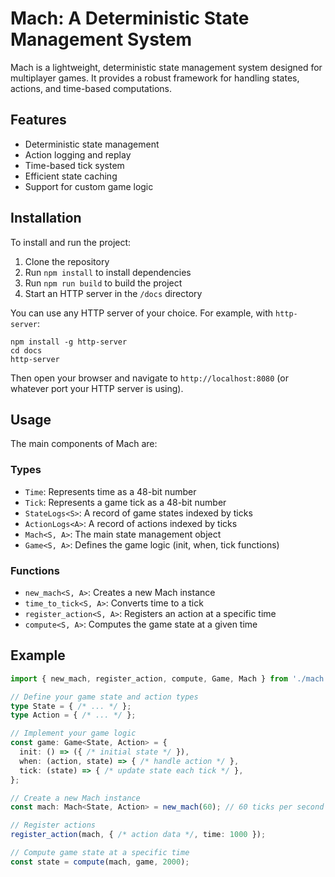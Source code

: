 # Mach: A Deterministic State Management System

Mach is a lightweight, deterministic state management system designed for multiplayer games. It provides a robust framework for handling states, actions, and time-based computations.

## Features

- Deterministic state management
- Action logging and replay
- Time-based tick system
- Efficient state caching
- Support for custom game logic

## Installation

To install and run the project:

1. Clone the repository
2. Run `npm install` to install dependencies
3. Run `npm run build` to build the project
4. Start an HTTP server in the `/docs` directory

You can use any HTTP server of your choice. For example, with `http-server`:

```
npm install -g http-server
cd docs
http-server
```

Then open your browser and navigate to `http://localhost:8080` (or whatever port your HTTP server is using).

## Usage

The main components of Mach are:

### Types

- `Time`: Represents time as a 48-bit number
- `Tick`: Represents a game tick as a 48-bit number
- `StateLogs<S>`: A record of game states indexed by ticks
- `ActionLogs<A>`: A record of actions indexed by ticks
- `Mach<S, A>`: The main state management object
- `Game<S, A>`: Defines the game logic (init, when, tick functions)

### Functions

- `new_mach<S, A>`: Creates a new Mach instance
- `time_to_tick<S, A>`: Converts time to a tick
- `register_action<S, A>`: Registers an action at a specific time
- `compute<S, A>`: Computes the game state at a given time

## Example

```typescript
import { new_mach, register_action, compute, Game, Mach } from './mach';

// Define your game state and action types
type State = { /* ... */ };
type Action = { /* ... */ };

// Implement your game logic
const game: Game<State, Action> = {
  init: () => ({ /* initial state */ }),
  when: (action, state) => { /* handle action */ },
  tick: (state) => { /* update state each tick */ },
};

// Create a new Mach instance
const mach: Mach<State, Action> = new_mach(60); // 60 ticks per second

// Register actions
register_action(mach, { /* action data */, time: 1000 });

// Compute game state at a specific time
const state = compute(mach, game, 2000);
```

